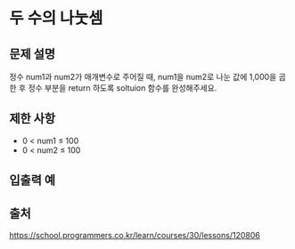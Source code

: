 # 두 수의 나눗셈

## 문제 설명

정수 num1과 num2가 매개변수로 주어질 때, num1을 num2로 나눈 값에 1,000을 곱한 후 정수 부분을 return 하도록 soltuion 함수를 완성해주세요.

## 제한 사항

- 0 < num1 ≤ 100
- 0 < num2 ≤ 100

## 입출력 예

[](description.png)

## 출처

<https://school.programmers.co.kr/learn/courses/30/lessons/120806>